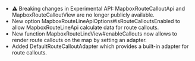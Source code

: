 - ⚠️ Breaking changes in Experimental API: MapboxRouteCalloutApi and MapboxRouteCalloutView are no longer publicly available.
- New option MapboxRouteLineApiOptions#isRouteCalloutsEnabled to allow MapboxRouteLineApi calculate data for route callouts.
- New function MapboxRouteLineView#enableCallouts now allows to render route callouts on the map by setting an adapter.
- Added DefaultRouteCalloutAdapter which provides a built-in adapter for route callouts.

